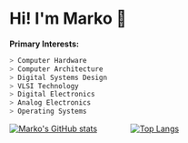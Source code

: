 # Hi! I'm Marko 👋
**Primary Interests:**
```verilog
> Computer Hardware
> Computer Architecture
> Digital Systems Design
> VLSI Technology
> Digital Electronics
> Analog Electronics
> Operating Systems
```

[![Marko's GitHub stats](https://github-readme-stats.vercel.app/api?username=markociricilic&show_icons=true&theme=merko)](https://github.com/markociricilic/github-readme-stats)
&nbsp;
&nbsp;
&nbsp;
&nbsp;
&nbsp;
&nbsp;
&nbsp;
[![Top Langs](https://github-readme-stats.vercel.app/api/top-langs/?username=markociricilic&hide=stata,matlab,swig,makefile&layout=donut&theme=merko)](https://github.com/markociricilic/github-readme-stats)
